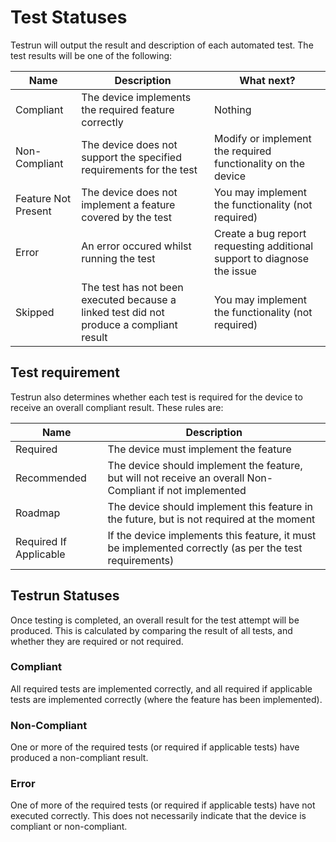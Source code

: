 # Test Statuses
Testrun will output the result and description of each automated test. The test results will be one of the following:

| Name | Description | What next? |
|---|---|---|
| Compliant | The device implements the required feature correctly | Nothing |
| Non-Compliant | The device does not support the specified requirements for the test | Modify or implement the required functionality on the device |
| Feature Not Present | The device does not implement a feature covered by the test | You may implement the  functionality (not required) |
| Error | An error occured whilst running the test | Create a bug report requesting additional support to diagnose the issue |
| Skipped | The test has not been executed because a linked test did not produce a compliant result | You may implement the functionality (not required) |

## Test requirement
Testrun also determines whether each test is required for the device to receive an overall compliant result. These rules are:

| Name | Description |
|---|---|
| Required | The device must implement the feature |
| Recommended | The device should implement the feature, but will not receive an overall Non-Compliant if not implemented |
| Roadmap | The device should implement this feature in the future, but is not required at the moment |
| Required If Applicable | If the device implements this feature, it must be implemented correctly (as per the test requirements) |

## Testrun Statuses
Once testing is completed, an overall result for the test attempt will be produced. This is calculated by comparing the result of all tests, and whether they are required or not required.

### Compliant
All required tests are implemented correctly, and all required if applicable tests are implemented correctly (where the feature has been implemented).

### Non-Compliant
One or more of the required tests (or required if applicable tests) have produced a non-compliant result.

### Error
One of more of the required tests (or required if applicable tests) have not executed correctly. This does not necessarily indicate that the device is compliant or non-compliant.